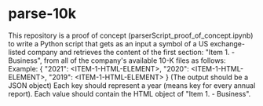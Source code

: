 # parse-10k
This repository is a proof of concept (parserScript_proof_of_concept.ipynb) to write a Python script that gets as an input a symbol of a US exchange-listed company and retrieves the content of the first section:  "Item 1. - Business", from all of the company's available 10-K files as follows: Example: {     "2021": &lt;ITEM-1-HTML-ELEMENT>,     "2020": &lt;ITEM-1-HTML-ELEMENT>,     "2019": &lt;ITEM-1-HTML-ELEMENT> } (The output should be a JSON object)  Each key should represent a year (means key for every annual report). Each value should contain the HTML object of "Item 1. - Business".
